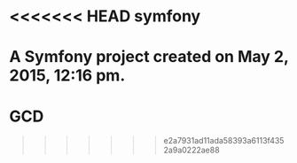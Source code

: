 <<<<<<< HEAD
symfony
=======

A Symfony project created on May 2, 2015, 12:16 pm.
=======
# GCD
>>>>>>> e2a7931ad11ada58393a6113f4352a9a0222ae88
